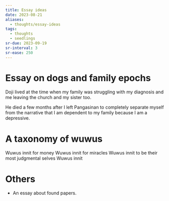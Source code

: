 ```yaml
---
title: Essay ideas
date: 2023-08-21
aliases:
  - thoughts/essay-ideas
tags:
  - thoughts
  - seedlings
sr-due: 2023-09-19
sr-interval: 3
sr-ease: 250
---
```

# Essay on dogs and family epochs

Doji lived at the time when my family was struggling with my diagnosis and me leaving the church and my sister too.

He died a few months after I left Pangasinan to completely separate myself from the narrative that I am dependent to my family because I am a depressive.

# A taxonomy of wuwus

Wuwus innit for money
Wuwus innit for miracles
Wuwus innit to be their most judgmental selves
Wuwus innit 

# Others

- An essay about found papers.